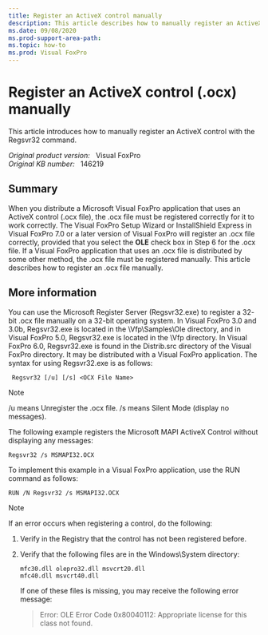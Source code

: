 ```yaml
---
title: Register an ActiveX control manually
description: This article describes how to manually register an ActiveX control with the Regsvr32 command.
ms.date: 09/08/2020
ms.prod-support-area-path: 
ms.topic: how-to
ms.prod: Visual FoxPro
---
```

# Register an ActiveX control (.ocx) manually

This article introduces how to manually register an ActiveX control with the Regsvr32 command.

_Original product version:_ &nbsp; Visual FoxPro  
_Original KB number:_ &nbsp; 146219

## Summary

When you distribute a Microsoft Visual FoxPro application that uses an ActiveX control (.ocx file), the .ocx file must be registered correctly for it to work correctly. The Visual FoxPro Setup Wizard or InstallShield Express in Visual FoxPro 7.0 or a later version of Visual FoxPro will register an .ocx file correctly, provided that you select the **OLE** check box in Step 6 for the .ocx file. If a Visual FoxPro application that uses an .ocx file is distributed by some other method, the .ocx file must be registered manually. This article describes how to register an .ocx file manually.

## More information

You can use the Microsoft Register Server (Regsvr32.exe) to register a 32- bit .ocx file manually on a 32-bit operating system. In Visual FoxPro 3.0 and 3.0b, Regsvr32.exe is located in the \Vfp\Samples\Ole directory, and in Visual FoxPro 5.0, Regsvr32.exe is located in the \Vfp directory. In Visual FoxPro 6.0, Regsvr32.exe is found in the Distrib.src directory of the Visual FoxPro directory. It may be distributed with a Visual FoxPro application. The syntax for using Regsvr32.exe is as follows:

```console
 Regsvr32 [/u] [/s] <OCX File Name>
```  

> [!NOTE]
> /u means Unregister the .ocx file.
/s means Silent Mode (display no messages).

The following example registers the Microsoft MAPI ActiveX Control without displaying any messages:

```console
Regsvr32 /s MSMAPI32.OCX
```

To implement this example in a Visual FoxPro application, use the RUN command as follows:

```console
RUN /N Regsvr32 /s MSMAPI32.OCX
```

> [!NOTE]
> If an error occurs when registering a control, do the following:

1. Verify in the Registry that the control has not been registered before.

2. Verify that the following files are in the Windows\System directory:

    ```console
    mfc30.dll olepro32.dll msvcrt20.dll
    mfc40.dll msvcrt40.dll
    ```

    If one of these files is missing, you may receive the following error message:
    > Error: OLE Error Code 0x80040112: Appropriate license for this class not found.

